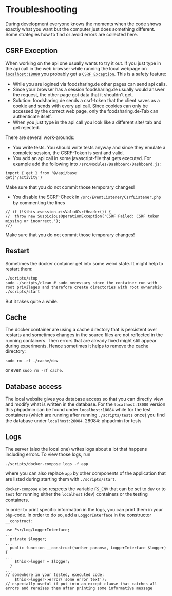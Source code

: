 # Troubleshooting

During development everyone knows the moments when the code shows exactly what you want but the computer just does something different.
Some strategies how to find or avoid errors are collected here.

## CSRF Exception

When working on the api one usually wants to try it out.
If you just type in the api call in the web browser while running the local webpage on [`localhost:18080`](setting-things-up.md) you probably get a [`CSRF Exception`](https://de.wikipedia.org/wiki/Cross-Site-Request-Forgery).
This is a safety feature:
- While you are logined via foodsharing.de other pages can send api calls.
- Since your browser has a session foodsharing.de usually would answer the request, the other page got data that it shouldn't get.
- Solution: foodsharing.de sends a csrf-token that the client saves as a cookie and sends with every api call. Since cookies can only be accessed by the correct web page, only the foodsharing.de-Tab can authenticate itself.
- When you just type in the api call you look like a different site/ tab and get rejected.

There are several work-arounds:
- You write tests. You should write tests anyway and since they emulate a complete session, the CSRF-Token is sent and valid.
- You add an api call in some javascript-file that gets executed. For example add the following into `/src/Modules/Dashboard/Dashboard.js`:
```
import { get } from '@/api/base'
get('/activity')
```
Make sure that you do not commit those temporary changes!
- You disable the SCRF-Check in `/src/EventListener/CsrfListener.php` by commenting the lines
```
// if (!$this->session->isValidCsrfHeader()) {
//  throw new SuspiciousOperationException('CSRF Failed: CSRF token missing or incorrect.');
//}
```
Make sure that you do not commit those temporary changes!

## Restart

Sometimes the docker container get into some weird state. It might help to restart them:
```
./scripts/stop
sudo ./scripts/clean # sudo necessary since the container run with root privileges and therefore create directories with root ownership
./scripts/start
```
But it takes quite a while.

## Cache

The docker container are using a cache directory that is persistent over restarts and sometimes changes in the source files are not reflected in the running containers.
Then errors that are already fixed might still appear during experiments.
Hence sometimes it helps to remove the cache directory:
```
sudo rm -rf ./cache/dev
```
or even `sudo rm -rf cache`.

## Database access

The local website gives you database access so that you can directly view and modify what is written in the database. For the `localhost:18080` version this phpadmin can be found under `localhost:18084` while for the test containers (which are running after running `./scripts/tests` once) you find the database under `localhost:28084`.
28084: phpadmin for tests

## Logs

The server (also the local one) writes logs about a lot that happens including errors. To view those logs, run
```
./scripts/docker-compose logs -f app
```
where you can also replace `app` by other components of the application that are listed during starting them with `./scripts/start`.

`docker-compose` also respects the variable `FS_ENV` that can be set to `dev` or to `test` for running either the `localhost` (dev) containers or the testing containers.

In order to print specific information in the logs, you can print them in your `php`-code.
In order to do so, add a `LoggorInterface` in the constructor `__construct`:
```
use Psr/Log/LoggerInterface;
...
  private $logger;
...
  public function __construct(<other params>, LoggerInterface $logger) {
...
    $this->logger = $logger;
  }
...
// somewhere in your tested, executed code:
    $this->logger->error('some error text');
// especially useful if put into an except clause that catches all errors and reraises them after printing some informative message
```

